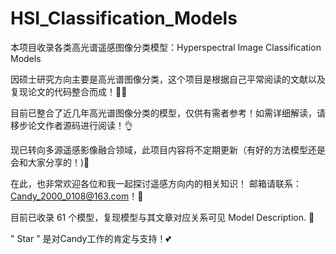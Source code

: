 # HSI_Classification_Models
本项目收录各类高光谱遥感图像分类模型：Hyperspectral Image Classification Models
  
因硕士研究方向主要是高光谱图像分类，这个项目是根据自己平常阅读的文献以及复现论文的代码整合而成！👩‍💻

目前已整合了近几年高光谱图像分类的模型，仅供有需者参考！如需详细解读，请移步论文作者源码进行阅读！👌

现已转向多源遥感影像融合领域，此项目内容将不定期更新（有好的方法模型还是会和大家分享的！)🤞
  
在此，也非常欢迎各位和我一起探讨遥感方向内的相关知识！ 邮箱请联系：Candy_2000_0108@163.com！🤝
  
目前已收录 61 个模型，复现模型与其文章对应关系可见 Model Description.  🥳
  
" Star " 是对Candy工作的肯定与支持！💕  

